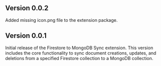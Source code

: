 ## Version 0.0.2

Added missing icon.png file to the extension package.

## Version 0.0.1

Initial release of the Firestore to MongoDB Sync extension. This version includes the core functionality to sync document creations, updates, and deletions from a specified Firestore collection to a MongoDB collection.
